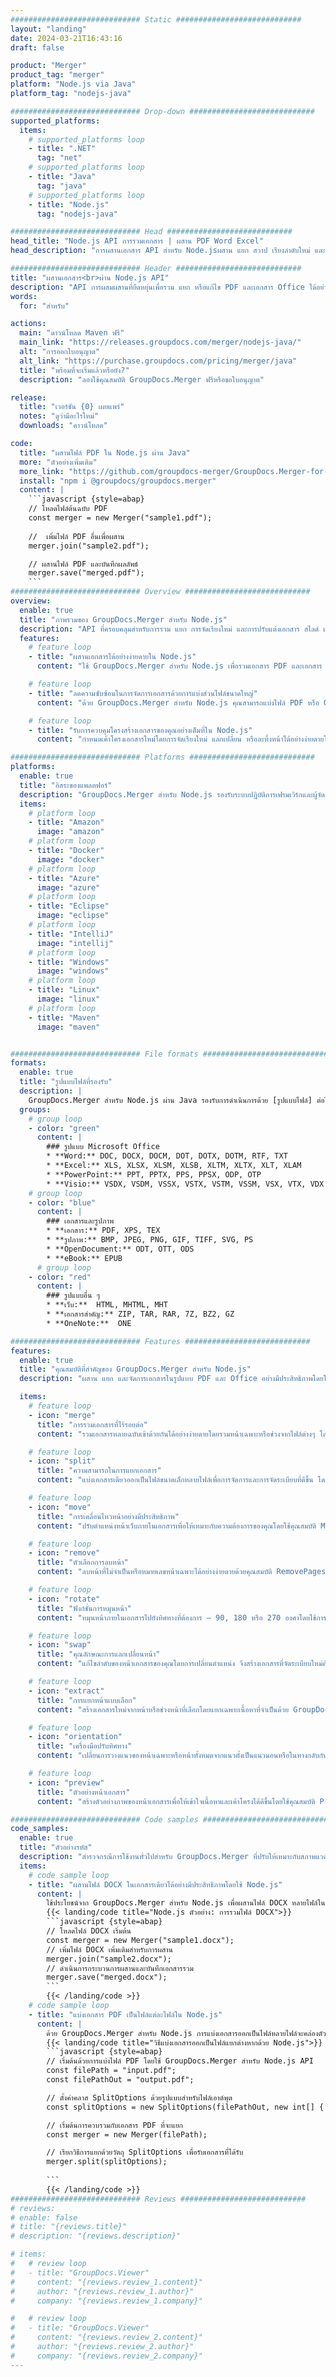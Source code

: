 ```yaml
---
############################# Static ############################
layout: "landing"
date: 2024-03-21T16:43:16
draft: false

product: "Merger"
product_tag: "merger"
platform: "Node.js via Java"
platform_tag: "nodejs-java"

############################# Drop-down ############################
supported_platforms:
  items:
    # supported_platforms loop
    - title: ".NET"
      tag: "net"
    # supported_platforms loop
    - title: "Java"
      tag: "java"
    # supported_platforms loop
    - title: "Node.js"
      tag: "nodejs-java"

############################# Head ############################
head_title: "Node.js API การรวมเอกสาร | ผสาน PDF Word Excel"
head_description: "การผสานเอกสาร API สำหรับ Node.jsผสาน แยก สวาป เรียงลำดับใหม่ และลบหน้าของรูปแบบ PDF, ไมโครซอฟท์ Word, Excel, งานนำเสนอ, Visio, XPS และ EPUB"

############################# Header ############################
title: "ผสานเอกสาร<br>ผ่าน Node.js API"
description: "API การผสมผสานที่ยืดหยุ่นเพื่อรวม แยก หรือแก้ไข PDF และเอกสาร Office ได้อย่างง่ายดาย"
words:
  for: "สำหรับ"

actions:
  main: "ดาวน์โหลด Maven ฟรี"
  main_link: "https://releases.groupdocs.com/merger/nodejs-java/"
  alt: "การออกใบอนุญาต"
  alt_link: "https://purchase.groupdocs.com/pricing/merger/java"
  title: "พร้อมที่จะเริ่มแล้วหรือยัง?"
  description: "ลองใช้คุณสมบัติ GroupDocs.Merger ฟรีหรือขอใบอนุญาต"

release:
  title: "เวอร์ชัน {0} เผยแพร่"
  notes: "ดูว่ามีอะไรใหม่"
  downloads: "ดาวน์โหลด"

code:
  title: "ผสานไฟล์ PDF ใน Node.js ผ่าน Java"
  more: "ตัวอย่างเพิ่มเติม"
  more_link: "https://github.com/groupdocs-merger/GroupDocs.Merger-for-Node.js-via-Java"
  install: "npm i @groupdocs/groupdocs.merger"
  content: |
    ```javascript {style=abap}   
    // โหลดไฟล์ต้นฉบับ PDF
    const merger = new Merger("sample1.pdf");
    
    //  เพิ่มไฟล์ PDF อื่นเพื่อผสาน
    merger.join("sample2.pdf");

    // ผสานไฟล์ PDF และบันทึกผลลัพธ์
    merger.save("merged.pdf");
    ```
############################# Overview ############################
overview:
  enable: true
  title: "ภาพรวมของ GroupDocs.Merger สำหรับ Node.js"
  description: "API ที่ครอบคลุมสำหรับการรวม แยก การจัดเรียงใหม่ และการปรับแต่งเอกสาร สไลด์ และไดอะแกรมในแอปพลิเคชัน Node.js"
  features:
    # feature loop
    - title: "ผสานเอกสารได้อย่างง่ายดายใน Node.js"
      content: "ใช้ GroupDocs.Merger สำหรับ Node.js เพื่อรวมเอกสาร PDF และเอกสาร Office เป็นไฟล์แบบครบวงจรได้อย่างง่ายดายไลบรารีนี้ขยายการสนับสนุนรูปแบบกว้างช่วยให้สามารถรวมและรวมไฟล์ประเภทต่าง ๆ ได้อย่างราบรื่นซึ่งจะช่วยเพิ่มกระบวนการจัดการเอกสารในแอปพลิเคชัน Node.js"

    # feature loop
    - title: "ลดความซับซ้อนในการจัดการเอกสารด้วยการแบ่งส่วนไฟล์ขนาดใหญ่"
      content: "ด้วย GroupDocs.Merger สำหรับ Node.js คุณสามารถแบ่งไฟล์ PDF หรือ Office จำนวนมากออกเป็นชิ้นส่วนที่จัดการได้ง่ายขึ้นปรับแต่งเอกสารของคุณโดยแบ่งตามหน้าเฉพาะช่วงหรือการแยกหน้าแต่ละหน้า เพื่อเพิ่มองค์กรและประสิทธิภาพของเวิร์กโฟลว์เอกสารของคุณ"

    # feature loop
    - title: "รับการควบคุมโครงสร้างเอกสารของคุณอย่างเต็มที่ใน Node.js"
      content: "กำหนดเค้าโครงเอกสารใหม่โดยการจัดเรียงใหม่ แลกเปลี่ยน หรือละทิ้งหน้าได้อย่างง่ายดายโดยใช้ GroupDocs.Merger สำหรับ Node.jsปรับเอกสารของคุณให้ตรงกับความต้องการที่ไม่เหมือนใคร ให้ความยืดหยุ่นที่ไม่มีใครเทียบได้ในการสร้างการกำหนดค่าไฟล์ที่กำหนดเอง"

############################# Platforms ############################
platforms:
  enable: true
  title: "อิสระของแพลตฟอร์"
  description: "GroupDocs.Merger สำหรับ Node.js รองรับระบบปฏิบัติการเฟรมเวิร์กและผู้จัดการแพ็คเกจต่อไปนี้"
  items:
    # platform loop
    - title: "Amazon"
      image: "amazon"
    # platform loop
    - title: "Docker"
      image: "docker"
    # platform loop
    - title: "Azure"
      image: "azure"
    # platform loop
    - title: "Eclipse"
      image: "eclipse"
    # platform loop
    - title: "IntelliJ"
      image: "intellij"
    # platform loop
    - title: "Windows"
      image: "windows"
    # platform loop
    - title: "Linux"
      image: "linux"
    # platform loop
    - title: "Maven"
      image: "maven"


############################# File formats ############################
formats:
  enable: true
  title: "รูปแบบไฟล์ที่รองรับ"
  description: |
    GroupDocs.Merger สำหรับ Node.js ผ่าน Java รองรับการดำเนินการด้วย [รูปแบบไฟล์] ต่อไปนี้ (https://docs.groupdocs.com/merger/nodejs-java/supported-document-formats/)
  groups:
    # group loop
    - color: "green"
      content: |
        ### รูปแบบ Microsoft Office
        * **Word:** DOC, DOCX, DOCM, DOT, DOTX, DOTM, RTF, TXT
        * **Excel:** XLS, XLSX, XLSM, XLSB, XLTM, XLTX, XLT, XLAM
        * **PowerPoint:** PPT, PPTX, PPS, PPSX, ODP, OTP
        * **Visio:** VSDX, VSDM, VSSX, VSTX, VSTM, VSSM, VSX, VTX, VDX
    # group loop
    - color: "blue"
      content: |
        ### เอกสารและรูปภาพ
        * **เอกสาร:** PDF, XPS, TEX
        * **รูปภาพ:** BMP, JPEG, PNG, GIF, TIFF, SVG, PS
        * **OpenDocument:** ODT, OTT, ODS
        * **eBook:** EPUB
      # group loop
    - color: "red"
      content: |
        ### รูปแบบอื่น ๆ
        * **เว็บ:**  HTML, MHTML, MHT
        * **เอกสารสำคัญ:** ZIP, TAR, RAR, 7Z, BZ2, GZ
        * **OneNote:**  ONE

############################# Features ############################
features:
  enable: true
  title: "คุณสมบัติที่สำคัญของ GroupDocs.Merger สำหรับ Node.js"
  description: "ผสาน แยก และจัดการเอกสารในรูปแบบ PDF และ Office อย่างมีประสิทธิภาพโดยใช้ GroupDocs.Merger ในสภาพแวดล้อม Node.js"

  items:
    # feature loop
    - icon: "merge"
      title: "การรวมเอกสารที่ไร้รอยต่อ"
      content: "รวมเอกสารหลายฉบับเข้าด้วยกันได้อย่างง่ายดายโดยรวมหน้าเฉพาะหรือช่วงจากไฟล์ต่างๆ โดยใช้ GroupDocs.Merger สำหรับ Node.js"

    # feature loop
    - icon: "split"
      title: "ความสามารถในการแยกเอกสาร"
      content: "แบ่งเอกสารเดียวออกเป็นไฟล์ขนาดเล็กหลายไฟล์เพื่อการจัดการและการจัดระเบียบที่ดีขึ้น โดยใช้คุณลักษณะการแยกที่ครอบคลุมของ GroupDocs.Merger สำหรับ Node.js"

    # feature loop
    - icon: "move"
      title: "การเคลื่อนไหวหน้าอย่างมีประสิทธิภาพ"
      content: "ปรับตำแหน่งหน้าเว็บภายในเอกสารเพื่อให้เหมาะกับความต้องการของคุณโดยใช้คุณสมบัติ MovePage ที่ใช้งานง่ายในสภาพแวดล้อม Node.js"

    # feature loop
    - icon: "remove"
      title: "ตัวเลือกการลบหน้า"
      content: "ลบหน้าที่ไม่จำเป็นหรือหมายเลขหน้าเฉพาะได้อย่างง่ายดายด้วยคุณสมบัติ RemovePages ของ GroupDocs.Merger ที่ปรับให้เหมาะสำหรับ Node.js"

    # feature loop
    - icon: "rotate"
      title: "ฟังก์ชั่นการหมุนหน้า"
      content: "หมุนหน้าภายในเอกสารไปยังทิศทางที่ต้องการ — 90, 180 หรือ 270 องศาโดยใช้การทำงาน RotatePages ที่ตรงไปตรงมา"

    # feature loop
    - icon: "swap"
      title: "คุณลักษณะการแลกเปลี่ยนหน้า"
      content: "แก้ไขลำดับของหน้าเอกสารของคุณโดยการเปลี่ยนตำแหน่ง จึงสร้างเอกสารที่จัดระเบียบใหม่ด้วยฟังก์ชัน Swappages"

    # feature loop
    - icon: "extract"
      title: "การแยกหน้าแบบเลือก"
      content: "สร้างเอกสารใหม่จากหน้าหรือช่วงหน้าที่เลือกโดยแยกเฉพาะเนื้อหาที่จำเป็นด้วย GroupDocs.Merger สำหรับ Node.js"

    # feature loop
    - icon: "orientation"
      title: "เครื่องมือปรับทิศทาง"
      content: "เปลี่ยนการวางแนวของหน้าเฉพาะหรือหน้าทั้งหมดจากแนวตั้งเป็นแนวนอนหรือในทางกลับกันโดยใช้คุณสมบัติ ChangeOrientation ในโครงการ Node.js ของคุณ"

    # feature loop
    - icon: "preview"
      title: "ตัวอย่างหน้าเอกสาร"
      content: "สร้างตัวอย่างภาพของหน้าเอกสารเพื่อให้เข้าใจเนื้อหาและเค้าโครงได้ดีขึ้นโดยใช้คุณสมบัติ PreviewPages ใน Node.js"

############################# Code samples ############################
code_samples:
  enable: true
  title: "ตัวอย่างรหัส"
  description: "สำรวจกรณีการใช้งานทั่วไปสำหรับ GroupDocs.Merger ที่ปรับให้เหมาะกับสภาพแวดล้อม Node.jsตัวอย่างเหล่านี้แสดงให้เห็นถึงประสิทธิภาพและความง่ายในการรวมเอกสารโดยใช้ GroupDocs.Merger สำหรับ Node.js"
  items:
    # code sample loop
    - title: "ผสานไฟล์ DOCX ในเอกสารเดียวได้อย่างมีประสิทธิภาพโดยใช้ Node.js"
      content: |
        ใช้ประโยชน์จาก GroupDocs.Merger สำหรับ Node.js เพื่อผสานไฟล์ DOCX หลายไฟล์ในเอกสารที่ครอบคลุมอย่างราบรื่นใช้คุณสมบัติ [Merge Word Documents](https://docs.groupdocs.com/merger/nodejs-java/merge/word/) ของเราเพื่อรวมไฟล์อย่างมีประสิทธิภาพ เพิ่มการจัดการเอกสารและประสิทธิภาพการทำงาน ด้านล่างนี้ ให้ค้นหาส่วนประกอบรหัส Node.js เพื่อแนะนำคุณผ่านกระบวนการรวมเอกสาร:
        {{< landing/code title="Node.js ตัวอย่าง: การรวมไฟล์ DOCX">}}
        ```javascript {style=abap}   
        // โหลดไฟล์ DOCX เริ่มต้น
        const merger = new Merger("sample1.docx");
        // เพิ่มไฟล์ DOCX เพิ่มเติมสำหรับการผสาน
        merger.join("sample2.docx");
        // ดำเนินการกระบวนการผสานและบันทึกเอกสารรวม
        merger.save("merged.docx");
        ```
        {{< /landing/code >}}
    # code sample loop
    - title: "แบ่งเอกสาร PDF เป็นไฟล์แต่ละไฟล์ใน Node.js"
      content: |
        ด้วย GroupDocs.Merger สำหรับ Node.js การแบ่งเอกสารออกเป็นไฟล์หลายไฟล์จะคล่องตัวคุณลักษณะ [Split Document](https://docs.groupdocs.com/merger/nodejs-java/split-document/) ของเราช่วยให้สามารถจัดการและแยกส่วนเฉพาะอย่างมีประสิทธิภาพจากเอกสาร PDF ขนาดใหญ่ ทำให้การจัดการเอกสารของคุณมีประสิทธิภาพมากขึ้น คุณลักษณะนี้รองรับการแยกเอกสารตามช่วงหน้า หน้าเริ่มต้น/สิ้นสุด หรือหมายเลขหน้าแปลก/คู่ ท่ามกลางเกณฑ์อื่น ๆ
        {{< landing/code title="วิธีแบ่งเอกสารออกเป็นไฟล์แยกต่างหากด้วย Node.js">}}
        ```javascript {style=abap}   
        // เริ่มต้นด้วยการแบ่งไฟล์ PDF โดยใช้ GroupDocs.Merger สำหรับ Node.js API
        const filePath = "input.pdf";
        const filePathOut = "output.pdf";

        // ตั้งค่าคลาส SplitOptions ด้วยรูปแบบสำหรับไฟล์เอาต์พุต
        const splitOptions = new SplitOptions(filePathOut, new int[] { 3, 6, 8 });

        // เริ่มต้นการควบรวมกับเอกสาร PDF ที่จะแยก
        const merger = new Merger(filePath);

        // เรียกวิธีการแยกด้วยวัตถุ SplitOptions เพื่อรับเอกสารที่ได้รับ
        merger.split(splitOptions);
  
        ```
        {{< /landing/code >}}
############################# Reviews ############################
# reviews:
# enable: false
# title: "{reviews.title}"
# description: "{reviews.description}"

# items:
#   # review loop
#   - title: "GroupDocs.Viewer"
#     content: "{reviews.review_1.content}"
#     author: "{reviews.review_1.author}"
#     company: "{reviews.review_1.company}"

#   # review loop
#   - title: "GroupDocs.Viewer"
#     content: "{reviews.review_2.content}"
#     author: "{reviews.review_2.author}"
#     company: "{reviews.review_2.company}"
---
```

